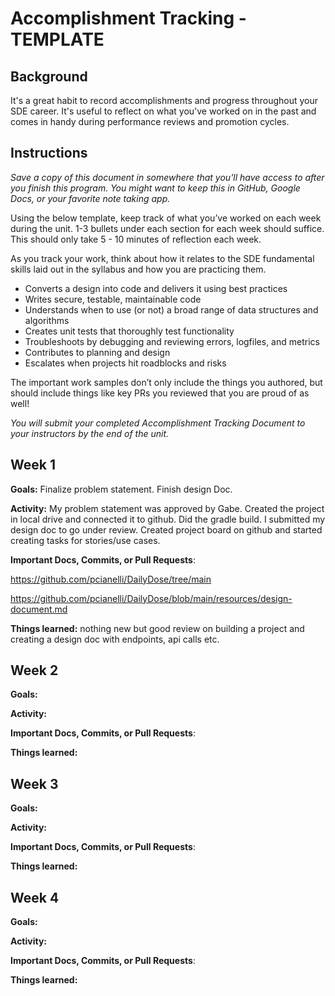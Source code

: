# Accomplishment Tracking - TEMPLATE

## Background

It's a great habit to record accomplishments and progress throughout your SDE career. It's useful to reflect on what you've worked on in the past and comes in handy during performance reviews and promotion cycles.

## Instructions

_Save a copy of this document in somewhere that you'll have access to after you finish this program. You might want to keep this in GitHub, Google Docs, or your favorite note taking app._

Using the below template, keep track of what you’ve worked on each week during the unit. 1-3 bullets under each section for each week should suffice. This should only take 5 - 10 minutes of reflection each week.

As you track your work, think about how it relates to the SDE fundamental skills laid out in the syllabus and how you are practicing them.

* Converts a design into code and delivers it using best practices
* Writes secure, testable, maintainable code
* Understands when to use (or not) a broad range of data structures and algorithms
* Creates unit tests that thoroughly test functionality
* Troubleshoots by debugging and reviewing errors, logfiles, and metrics
* Contributes to planning and design
* Escalates when projects hit roadblocks and risks

The important work samples don’t only include the things you authored, but should include things like key PRs you reviewed that you are proud of as well!

_You will submit your completed Accomplishment Tracking Document to your instructors by the end of the unit._

## Week 1

**Goals:**
Finalize problem statement. Finish design Doc.

**Activity:**
My problem statement was approved by Gabe. 
Created the project in local drive and connected it to github. Did the gradle build. 
I submitted my design doc to go under review. Created project board on github and started creating tasks for stories/use cases.

**Important Docs, Commits, or Pull Requests**:

https://github.com/pcianelli/DailyDose/tree/main

https://github.com/pcianelli/DailyDose/blob/main/resources/design-document.md

**Things learned:**
nothing new but good review on building a project and creating a design doc with endpoints, api calls etc. 

## Week 2

**Goals:**

**Activity:**

**Important Docs, Commits, or Pull Requests**:

**Things learned:**

## Week 3

**Goals:**

**Activity:**

**Important Docs, Commits, or Pull Requests**:

**Things learned:**

## Week 4

**Goals:**

**Activity:**

**Important Docs, Commits, or Pull Requests**:

**Things learned:**
